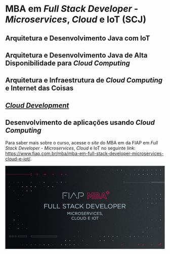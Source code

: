 # MBA em *Full Stack Developer* - *Microservices*, *Cloud* e IoT (SCJ)

## Arquitetura e Desenvolvimento Java com IoT
## Arquitetura e Desenvolvimento Java de Alta Disponibilidade para *Cloud Computing*
## Arquitetura e Infraestrutura de *Cloud Computing* e Internet das Coisas
## [*Cloud Development*](https://github.com/josecastillolema/fiap/tree/master/scj/java)
## Desenvolvimento de aplicações usando *Cloud Computing*

Para saber mais sobre o curso, acesse o *site* do MBA em  da FIAP em *Full Stack Developer* - *Microservices*, *Cloud* e IoT no seguinte *link*: https://www.fiap.com.br/mba/mba-em-full-stack-developer-microservices-cloud-e-iot/.

![FIAP MBA](../img/full-stack.png)
